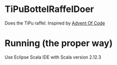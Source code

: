 # TiPuBottelRaffelDoer
Does the TiPu raffel. Inspired by [Advent Of Code](https://adventofcode.com/2021/day/21)

# Running (the proper way)
Use Eclipse Scala IDE with Scala version 2.12.3
